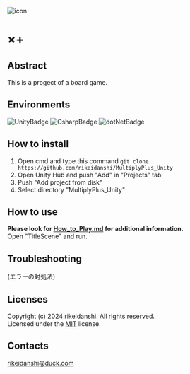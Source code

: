 ![icon](https://github.com/rikeidanshi/MultiplyPlus_Unity/blob/master/Pictures/MultiplyPlus_icon.png)
# ×+  
## Abstract  
This is a progect of a board game.
## Environments  
![UnityBadge](https://img.shields.io/badge/Unity-2022.3.28f1-%23FFFFFF?logo=unity)
![CsharpBadge](https://img.shields.io/badge/C%23-9.0-%23512BD4?logo=csharp)
![dotNetBadge](https://img.shields.io/badge/.NET_Mono-6.13.0-%23512BD4?logo=dotnet)
## How to install  
1. Open cmd and type this command `git clone https://github.com/rikeidanshi/MultiplyPlus_Unity`
2. Open Unity Hub and push "Add" in "Projects" tab
3. Push "Add project from disk"
4. Select directory "MultiplyPlus_Unity"
## How to use  
**Please look for [How_to_Play.md](https://github.com/rikeidanshi/MultiplyPlus_Unity/blob/master/How_to_Play.md) for additional information.**    
Open "TitleScene" and run.  
## Troubleshooting  
(エラーの対処法)
## Licenses  
Copyright (c) 2024 rikeidanshi. All rights reserved.  
Licensed under the [MIT](https://github.com/rikeidanshi/MultiplyPlus_Unity/blob/master/LICENSE) license.  
## Contacts  
rikeidanshi@duck.com

